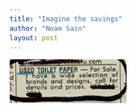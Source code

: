 ```yaml
---
title: "Imagine the savings"
author: "Noam Sain"
layout: post
---
```


![used toilet paper](/assets/2013/2013-04-20100503.jpg "Used toilet paper")
